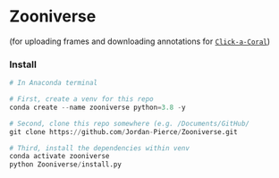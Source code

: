 # Zooniverse

(for uploading frames and downloading annotations for [`Click-a-Coral`](https://www.zooniverse.org/lab/21853))

### Install

```python
# In Anaconda terminal

# First, create a venv for this repo
conda create --name zooniverse python=3.8 -y 

# Second, clone this repo somewhere (e.g. /Documents/GitHub/
git clone https://github.com/Jordan-Pierce/Zooniverse.git

# Third, install the dependencies within venv
conda activate zooniverse
python Zooniverse/install.py

```